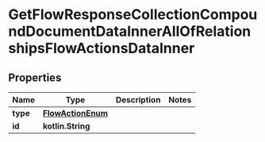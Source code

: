 
# GetFlowResponseCollectionCompoundDocumentDataInnerAllOfRelationshipsFlowActionsDataInner

## Properties
| Name | Type | Description | Notes |
| ------------ | ------------- | ------------- | ------------- |
| **type** | [**FlowActionEnum**](FlowActionEnum.md) |  |  |
| **id** | **kotlin.String** |  |  |



